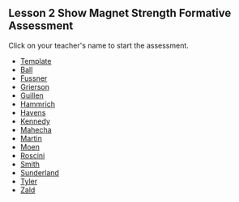 ## Lesson 2 Show Magnet Strength Formative Assessment

Click on your teacher's name to start the assessment.

* [Template](https://docs.google.com/forms/d/e/1FAIpQLSfVCBNF7jxA5KNb4fRwnb9eVQlmpz4HiofQ7IzMcdEU5oqtKQ/viewform)
* [Ball]()
* [Fussner](https://docs.google.com/forms/d/e/1FAIpQLSfa8o-By4QNDPCb84fbFycyqIM4me0qQmY1f1v8WBMgmK9kqA/viewform?usp=sf_link)
* [Grierson](https://docs.google.com/forms/d/e/1FAIpQLScCHSx2ipUonO0mJsXV-hZ8Mflm0CmxPx1R5-m3sq4LXSTogg/viewform?usp=sf_link)
* [Guillen](https://docs.google.com/forms/d/e/1FAIpQLSchJd0aMQFdXoUxEkCj02_7mp2UCtTHseh6UshPH5r4siKhrw/viewform?usp=sf_link)
* [Hammrich](https://docs.google.com/forms/d/e/1FAIpQLSc7XFGkdYu0QKZ7fFgxljBEyablUnttzk39Ljz6LXwJIg1PeA/viewform?usp=sf_link)
* [Havens]()
* [Kennedy](https://docs.google.com/forms/d/e/1FAIpQLSd9taDfOnuVoSWPO9yy3cyrO5-znZd8PfPzzSg_mQJr6_Jp8w/viewform?usp=sf_link)
* [Mahecha](https://docs.google.com/forms/d/e/1FAIpQLScre0ddnJUCmGMmD9F7cEFwLEB8esNAGo2mTIEkr_n2XJouPA/viewform?usp=sf_link)
* [Martin](https://docs.google.com/forms/d/e/1FAIpQLScJ0ktgQtiCmejNJd0ZBc7GImeQ0FF5vUaKUnvqjTvwtfHyQg/viewform?usp=sf_link)
* [Moen]()
* [Roscini]()
* [Smith](https://docs.google.com/forms/d/e/1FAIpQLSfvug8IjwIl04lJn2BgyDYeUWzCPDmEZt7z7D2c47OdaV-9dA/viewform?usp=sf_link)
* [Sunderland](https://docs.google.com/forms/d/e/1FAIpQLScajdsmyXcD-oNRkDQcvfX6cWbK_FeEFhNhjgcIjROX5vpeIA/viewform?usp=sf_link)
* [Tyler](https://docs.google.com/forms/d/e/1FAIpQLSeuzRE_aehg6xGaWvGvbVvLTP0BG8BE2Na40M-OP4AwVheW1w/viewform?usp=sf_link)
* [Zald]()
